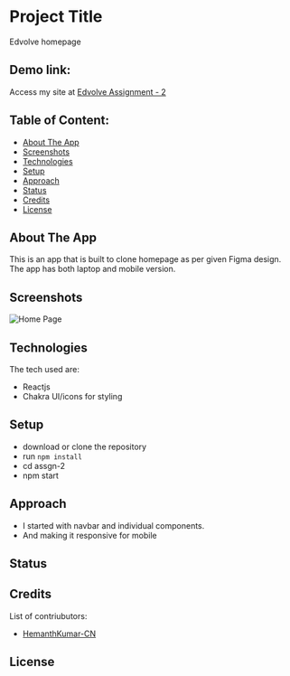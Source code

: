 # Project Title

Edvolve homepage

## Demo link:

Access my site at [Edvolve Assignment - 2](https://edvolve-2.netlify.app/)

## Table of Content:

- [About The App](#about-the-app)
- [Screenshots](#screenshots)
- [Technologies](#technologies)
- [Setup](#setup)
- [Approach](#approach)
- [Status](#status)
- [Credits](#credits)
- [License](#license)

## About The App

This is an app that is built to clone homepage as per given Figma design.
The app has both laptop and mobile version.

## Screenshots

![Home Page](https://iili.io/LkjsFp.md.png)

<!-- Picture by [Kelly Sikkema](https://unsplash.com/@kellysikkema) -->

## Technologies

The tech used are:

- Reactjs
- Chakra UI/icons for styling

## Setup

- download or clone the repository
- run `npm install`
- cd assgn-2
- npm start

## Approach

- I started with navbar and individual components.
- And making it responsive for mobile

## Status

## Credits

List of contriubutors:

- [HemanthKumar-CN](https://github.com/HemanthKumar-CN)

## License
